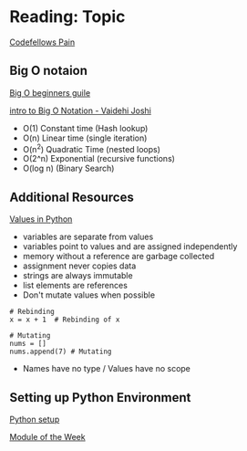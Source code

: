 # Reading: Topic

[Codefellows Pain](https://codefellows.github.io/code-401-python-guide/curriculum/class-01/notes/pain_suffering)

## Big O notaion

[Big O beginners guile](https://rob-bell.net/2009/06/a-beginners-guide-to-big-o-notation)

[intro to Big O Notation - Vaidehi Joshi](https://www.codenewbie.org/basecs/8)

- O(1)             Constant time (Hash lookup)
- O(n)             Linear time   (single iteration)
- O(n<sup>2</sup>) Quadratic Time (nested loops)
- O(2^n)           Exponential (recursive functions)
- O(log n)         (Binary Search)

## Additional Resources


[Values in Python](https://www.youtube.com/watch?v=_AEJHKGk9ns)

- variables are separate from values
- variables point to values and are assigned independently
- memory without a reference are garbage collected
- assignment never copies data
- strings are always immutable
- list elements are references
- Don't mutate values when possible

```
# Rebinding
x = x + 1  # Rebinding of x

# Mutating
nums = []
nums.append(7) # Mutating 

```

- Names have no type / Values have no scope

## Setting up Python Environment

[Python setup](https://towardsdatascience.com/how-to-setup-an-awesome-python-environment-for-data-science-or-anything-else-35d358cc95d5)

[Module of the Week](https://pymotw.com/3/index.html)